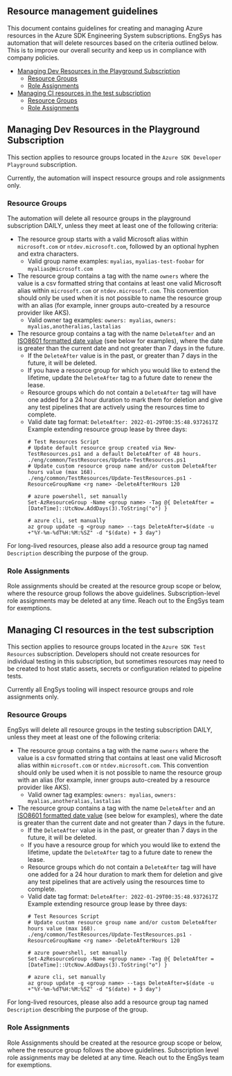 ## Resource management guidelines

This document contains guidelines for creating and managing Azure resources in the Azure SDK Engineering System
subscriptions. EngSys has automation that will delete resources based on the criteria outlined below. This is to
improve our overall security and keep us in compliance with company policies.

  * [Managing Dev Resources in the Playground Subscription](#managing-dev-resources-in-the-playground-subscription)
     * [Resource Groups](#resource-groups)
     * [Role Assignments](#role-assignments)
  * [Managing CI resources in the test subscription](#managing-ci-resources-in-the-test-subscription)
     * [Resource Groups](#resource-groups-1)
     * [Role Assignments](#role-assignments-1)

## Managing Dev Resources in the Playground Subscription

This section applies to resource groups located in the `Azure SDK Developer Playground` subscription.

Currently, the automation will inspect resource groups and role assignments only.

### Resource Groups

The automation will delete all resource groups in the playground subscription DAILY, unless they meet at least one of the following criteria:

- The resource group starts with a valid Microsoft alias within `microsoft.com` or `ntdev.microsoft.com`, followed by an
  optional hyphen and extra characters.
    - Valid group name examples: `myalias`, `myalias-test-foobar` for `myalias@microsoft.com`
- The resource group contains a tag with the name `owners` where the value is a csv formatted string that contains at
  least one valid Microsoft alias within `microsoft.com` or `ntdev.microsoft.com`. This convention should only be used
  when it is not possible to name the resource group with an alias (for example, inner groups auto-created by a resource
  provider like AKS).
    - Valid owner tag examples: `owners: myalias`, `owners: myalias,anotheralias,lastalias`
- The resource group contains a tag with the name `DeleteAfter` and an [ISO8601 formatted date value](https://www.iso.org/iso-8601-date-and-time-format.html)
  (see below for examples), where the date is greater than the current date and not greater than 7 days in the future.
    - If the `DeleteAfter` value is in the past, or greater than 7 days in the future, it will be deleted.
    - If you have a resource group for which you would like to extend the lifetime, update the `DeleteAfter` tag to a
      future date to renew the lease.
    - Resource groups which do not contain a `DeleteAfter` tag will have one added for a 24 hour duration
      to mark them for deletion and give any test pipelines that are actively using the resources time to
      complete.
    - Valid date tag format: `DeleteAfter: 2022-01-29T00:35:48.9372617Z`
      Example extending resource group lease by three days:
      ```
      # Test Resources Script
      # Update default resource group created via New-TestResources.ps1 and a default DeleteAfter of 48 hours.
      ./eng/common/TestResources/Update-TestResources.ps1
      # Update custom resource group name and/or custom DeleteAfter hours value (max 168).
      ./eng/common/TestResources/Update-TestResources.ps1 -ResourceGroupName <rg name> -DeleteAfterHours 120

      # azure powershell, set manually
      Set-AzResourceGroup -Name <group name> -Tag @{ DeleteAfter = [DateTime]::UtcNow.AddDays(3).ToString("o") }

      # azure cli, set manually
      az group update -g <group name> --tags DeleteAfter=$(date -u +"%Y-%m-%dT%H:%M:%SZ" -d "$(date) + 3 day")
      ```

For long-lived resources, please also add a resource group tag named `Description` describing the purpose of the group.

### Role Assignments

Role assignments should be created at the resource group scope or below, where the resource group follows the above
guidelines. Subscription-level role assignments may be deleted at any time. Reach out to the EngSys team for exemptions.

## Managing CI resources in the test subscription

This section applies to resource groups located in the `Azure SDK Test Resources` subscription. Developers should not
create resources for individual testing in this subscription, but sometimes resources may need to be created to host
static assets, secrets or configuration related to pipeline tests.

Currently all EngSys tooling will inspect resource groups and role assignments only.

### Resource Groups

EngSys will delete all resource groups in the testing subscription DAILY, unless they meet at least one of the following criteria:

- The resource group contains a tag with the name `owners` where the value is a csv formatted string that contains at
  least one valid Microsoft alias within `microsoft.com` or `ntdev.microsoft.com`. This convention should only be used
  when it is not possible to name the resource group with an alias (for example, inner groups auto-created by a resource
  provider like AKS).
    - Valid owner tag examples: `owners: myalias`, `owners: myalias,anotheralias,lastalias`
- The resource group contains a tag with the name `DeleteAfter` and an [ISO8601 formatted date value](https://www.iso.org/iso-8601-date-and-time-format.html)
  (see below for examples), where the date is greater than the current date and not greater than 7 days in the future.
    - If the `DeleteAfter` value is in the past, or greater than 7 days in the future, it will be deleted.
    - If you have a resource group for which you would like to extend the lifetime, update the `DeleteAfter` tag to a
      future date to renew the lease.
    - Resource groups which do not contain a `DeleteAfter` tag will have one added for a 24 hour duration
      to mark them for deletion and give any test pipelines that are actively using the resources time to
      complete.
    - Valid date tag format: `DeleteAfter: 2022-01-29T00:35:48.9372617Z`
      Example extending resource group lease by three days:
      ```
      # Test Resources Script
      # Update custom resource group name and/or custom DeleteAfter hours value (max 168).
      ./eng/common/TestResources/Update-TestResources.ps1 -ResourceGroupName <rg name> -DeleteAfterHours 120

      # azure powershell, set manually
      Set-AzResourceGroup -Name <group name> -Tag @{ DeleteAfter = [DateTime]::UtcNow.AddDays(3).ToString("o") }

      # azure cli, set manually
      az group update -g <group name> --tags DeleteAfter=$(date -u +"%Y-%m-%dT%H:%M:%SZ" -d "$(date) + 3 day")
      ```

For long-lived resources, please also add a resource group tag named `Description` describing the purpose of the group.

### Role Assignments

Role Assignments should be created at the resource group scope or below, where the resource group follows the above
guidelines. Subscription level role assignments may be deleted at any time. Reach out to the EngSys team for exemptions.
